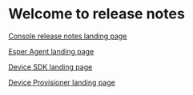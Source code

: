 # Welcome to release notes

[Console release notes landing page](./general/README.md)

[Esper Agent landing page](./esper-agent/README.md)

[Device SDK landing page](./sdk/README.md)

[Device Provisioner landing page](./provisioner/README.md)

